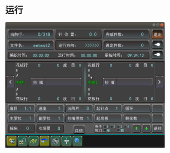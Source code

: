 # 运行

![&#x8FD0;&#x884C;&#x754C;&#x9762;](https://raw.githubusercontent.com/HQwangyun/HQ-image/master/%E8%BF%9B%E5%85%A5%E7%BC%96%E7%BB%87.png)

